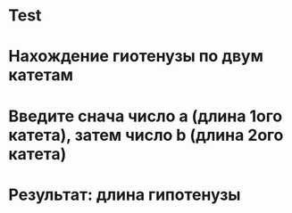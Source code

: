 # Test
# Нахождение гиотенузы по двум катетам 
# Введите снача число a (длина 1ого катета), затем число b (длина 2ого катета)
# Результат: длина гипотенузы 
 
